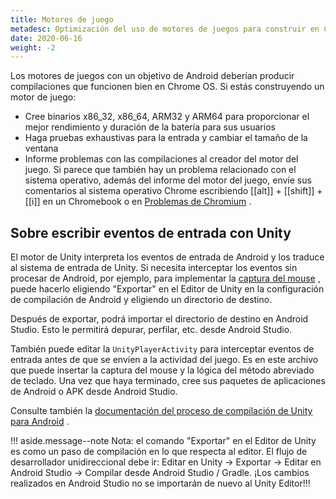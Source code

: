 ```yaml
---
title: Motores de juego
metadesc: Optimización del uso de motores de juegos para construir en Chrome OS
date: 2020-06-16
weight: -2
---
```


Los motores de juegos con un objetivo de Android deberían producir compilaciones que funcionen bien en Chrome OS. Si estás construyendo un motor de juego:

- Cree binarios x86_32, x86_64, ARM32 y ARM64 para proporcionar el mejor rendimiento y duración de la batería para sus usuarios
- Haga pruebas exhaustivas para la entrada y cambiar el tamaño de la ventana
- Informe problemas con las compilaciones al creador del motor del juego. Si parece que también hay un problema relacionado con el sistema operativo, además del informe del motor del juego, envíe sus comentarios al sistema operativo Chrome escribiendo [[alt]] + [[shift]] + [[i]] en un Chromebook o en [Problemas de Chromium](https://bugs.chromium.org/p/chromium/issues/list) .

## Sobre escribir eventos de entrada con Unity

El motor de Unity interpreta los eventos de entrada de Android y los traduce al sistema de entrada de Unity. Si necesita interceptar los eventos sin procesar de Android, por ejemplo, para implementar la [captura del mouse](/%7B%7Blocale.code%7D%7D/games/optimizing-games-inputs#mouse-capture) , puede hacerlo eligiendo "Exportar" en el Editor de Unity en la configuración de compilación de Android y eligiendo un directorio de destino.

Después de exportar, podrá importar el directorio de destino en Android Studio. Esto le permitirá depurar, perfilar, etc. desde Android Studio.

También puede editar la `UnityPlayerActivity` para interceptar eventos de entrada antes de que se envíen a la actividad del juego. Es en este archivo que puede insertar la captura del mouse y la lógica del método abreviado de teclado. Una vez que haya terminado, cree sus paquetes de aplicaciones de Android o APK desde Android Studio.

Consulte también la [documentación del proceso de compilación de Unity para Android](https://docs.unity3d.com/Manual/android-BuildProcess.html) .

!!! aside.message--note
Nota: el comando "Exportar" en el Editor de Unity es como un paso de compilación en lo que respecta al editor. El flujo de desarrollador unidireccional debe ir: Editar en Unity -> Exportar -> Editar en Android Studio -> Compilar desde Android Studio / Gradle. ¡Los cambios realizados en Android Studio no se importarán de nuevo al Unity Editor!!!
